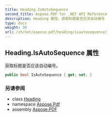 ```yaml
---
title: Heading.IsAutoSequence
second_title: Aspose.PDF for .NET API Reference
description: Heading 属性。获取标题是否应该自动编号
type: docs
weight: 30
url: /zh/net/aspose.pdf/heading/isautosequence/
---
```

## Heading.IsAutoSequence 属性

获取标题是否应该自动编号。

```csharp
public bool IsAutoSequence { get; set; }
```

### 另请参阅

* class [Heading](../)
* namespace [Aspose.Pdf](../../../aspose.pdf/)
* assembly [Aspose.PDF](../../../)